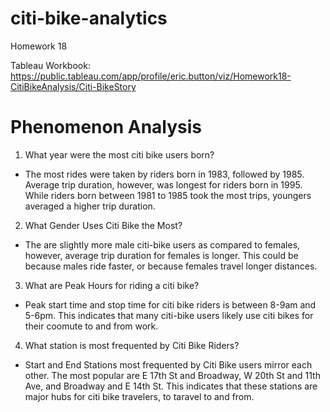 # citi-bike-analytics
Homework 18

Tableau Workbook: https://public.tableau.com/app/profile/eric.button/viz/Homework18-CitiBikeAnalysis/Citi-BikeStory

# Phenomenon Analysis
1. What year were the most citi bike users born?
  - The most rides were taken by riders born in 1983, followed by 1985. Average trip duration, however, was longest for riders born in 1995. While riders born between 1981 to 1985 took the most trips, youngers averaged a higher trip duration.
2. What Gender Uses Citi Bike the Most?
  - The are slightly more male citi-bike users as compared to females, however, average trip duration for females is longer. This could be because males ride faster, or because females travel longer distances.
3. What are Peak Hours for riding a citi bike?
  - Peak start time and stop time for citi bike riders is between 8-9am and 5-6pm. This indicates that many citi-bike users likely use citi bikes for their coomute to and from work.
4. What station is most frequented by Citi Bike Riders?
  - Start and End Stations most frequented by Citi Bike users mirror each other. The most popular are E 17th St and Broadway, W 20th St and 11th Ave, and Broadway and E 14th St. This indicates that these stations are major hubs for citi bike travelers, to taravel to and from.
